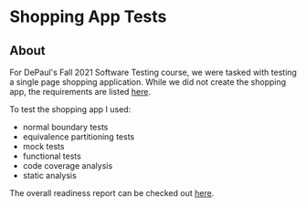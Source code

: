 # Shopping App Tests

## About
For DePaul's Fall 2021 Software Testing course, we were tasked with 
testing a single page shopping application. While we did not create the
shopping app, the requirements are listed [here](https://github.com/clark61/shopping-app-tests/blob/main/ShoppingApp-requirements.pdf).

To test the shopping app I used:
-   normal boundary tests
-   equivalence partitioning tests
-   mock tests
-   functional tests
-   code coverage analysis
-   static analysis

The overall readiness report can be checked out [here](https://github.com/clark61/shopping-app-tests/blob/main/Readiness%20Report%20-%20Shopping%20App.pdf).